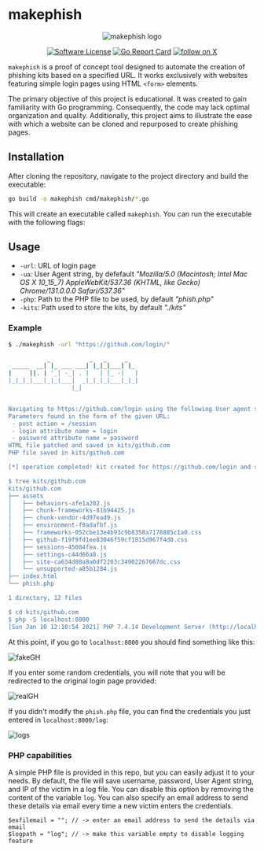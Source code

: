 # makephish

<p align="center">
<img alt="makephish logo" src="https://github.com/andpalmier/makephish/blob/main/img/makephish.png?raw=true">
<p align="center">
<a href="https://github.com/andpalmier/makephish/blob/master/LICENSE"><img alt="Software License" src="https://img.shields.io/badge/license-GPL3-brightgreen.svg?style=flat-square"></a>
<a href="https://goreportcard.com/report/github.com/andpalmier/makephish"><img alt="Go Report Card" src="https://goreportcard.com/badge/github.com/andpalmier/goransom?style=flat-square"></a>
<a href="https://x.com/intent/follow?screen_name=andpalmier"><img src="https://img.shields.io/twitter/follow/andpalmier?style=social&logo=X" alt="follow on X"></a>
</p>
</p>

`makephish` is a proof of concept tool designed to automate the creation of phishing kits based on a specified URL. It works exclusively with websites featuring simple login pages using HTML `<form>` elements.

The primary objective of this project is educational. It was created to gain familiarity with Go programming. Consequently, the code may lack optimal organization and quality. Additionally, this project aims to illustrate the ease with which a website can be cloned and repurposed to create phishing pages.

## Installation

After cloning the repository, navigate to the project directory and build the executable:

```sh
go build -o makephish cmd/makephish/*.go
```

This will create an executable called `makephish`. You can run the executable with the following flags:

## Usage

- `-url`: URL of login page
- `-ua`: User Agent string, by defefault *"Mozilla/5.0 (Macintosh; Intel Mac OS X 10_15_7) AppleWebKit/537.36 (KHTML, like Gecko) Chrome/131.0.0.0 Safari/537.36"*
- `-php`: Path to the PHP file to be used, by default *"phish.php"*
- `-kits`: Path used to store the kits, by default *"./kits"*


### Example

```sh
$ ./makephish -url "https://github.com/login/"

           _           _   _     _
 _____  __| |_ ___ ___| |_|_|___| |_
|     ||. | '_| -_| . |   | |_ -|   |
|_|_|_|___|_|_|___|  _|_|_|_|___|_|_|
                  |_|


Navigating to https://github.com/login using the following User agent string: Mozilla/5.0 (X11; Linux x86_64; rv:83.0) Gecko/20100101 Firefox/83.0
Parameters found in the form of the given URL:
 - post action = /session
 - login attribute name = login
 - password attribute name = password
HTML file patched and saved in kits/github.com
PHP file saved in kits/github.com

[*] operation completed! kit created for https://github.com/login and saved in kits/github.com

$ tree kits/github.com
kits/github.com
├── assets
│   ├── behaviors-afe1a202.js
│   ├── chunk-frameworks-81b94425.js
│   ├── chunk-vendor-4d97ead9.js
│   ├── environment-f0adafbf.js
│   ├── frameworks-052cbe13e4b93c9b8358a7178885c1a0.css
│   ├── github-f19f9fd1ee83046f59cf1815d967f4d0.css
│   ├── sessions-45084fea.js
│   ├── settings-c44d66a8.js
│   ├── site-ca634d80a8a0df2203c34902267667dc.css
│   └── unsupported-a85b1284.js
├── index.html
└── phish.php

1 directory, 12 files

$ cd kits/github.com
$ php -S localhost:8000
[Sun Jan 10 12:10:54 2021] PHP 7.4.14 Development Server (http://localhost:8000) started
```

At this point, if you go to `localhost:8000` you should find something like this:

![fakeGH](https://github.com/andpalmier/makephish/blob/main/img/fakeGH.jpg?raw=true)

If you enter some random credentials, you will note that you will be redirected to the original login page provided:

![realGH](https://github.com/andpalmier/makephish/blob/main/img/realGH.jpg?raw=true)

If you didn't modify the `phish.php` file, you can find the credentials you just entered in `localhost:8000/log`:

![logs](https://github.com/andpalmier/makephish/blob/main/img/logs.jpg?raw=true)

### PHP capabilities

A simple PHP file is provided in this repo, but you can easily adjust it to your needs. By default, the file will save username, password, User Agent string, and IP of the victim in a log file. You can disable this option by removing the content of the variable `log`. You can also specify an email address to send these details via email every time a new victim enters the credentials.
```
$exfilemail = ""; // -> enter an email address to send the details via email
$logpath = "log"; // -> make this variable empty to disable logging feature
```
